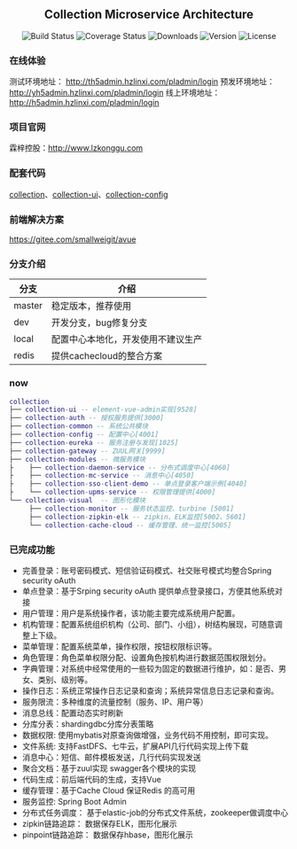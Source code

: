 <h2 align="center">Collection Microservice Architecture</h2>

<p align="center">
 <img src="https://img.shields.io/circleci/project/vuejs/vue/dev.svg" alt="Build Status">
  <img src="https://img.shields.io/badge/Spring%20Cloud-EdgwareSR3-blue.svg" alt="Coverage Status">
  <img src="https://img.shields.io/badge/Spring%20Boot-1.5.12-blue.svg" alt="Downloads">
  <img src="https://img.shields.io/badge/npm-v5.5.1-blue.svg" alt="Version">
  <img src="https://img.shields.io/npm/l/vue.svg" alt="License">
</p>
   
### 在线体验
测试环境地址： http://th5admin.hzlinxi.com/pladmin/login
预发环境地址： http://yh5admin.hzlinxi.com/pladmin/login
线上环境地址： http://h5admin.hzlinxi.com/pladmin/login

### 项目官网
霖梓控股：http://www.lzkonggu.com

### 配套代码
<a href="http://gitlab.ldxinyong.com/collection/collection" target="_blank">collection</a>、<a href="https://..." target="_blank">collection-ui</a>、<a href="http://gitlab.ldxinyong.com/collection/collection" target="_blank">collection-config</a>  

### 前端解决方案
https://gitee.com/smallweigit/avue

### 分支介绍
分支 | 介绍
---|---
master | 稳定版本，推荐使用  
dev | 开发分支，bug修复分支
local | 配置中心本地化，开发使用不建议生产
redis | 提供cachecloud的整合方案
 
 ### now
``` lua
collection
├── collection-ui -- element-vue-admin实现[9528]
├── collection-auth -- 授权服务提供[3000]
├── collection-common -- 系统公共模块 
├── collection-config -- 配置中心[4001]
├── collection-eureka -- 服务注册与发现[1025]
├── collection-gateway -- ZUUL网关[9999]
├── collection-modules -- 微服务模块
├    ├── collection-daemon-service -- 分布式调度中心[4060]
├    ├── collection-mc-service -- 消息中心[4050]
├    ├── collection-sso-client-demo -- 单点登录客户端示例[4040]
├    └── collection-upms-service -- 权限管理提供[4000]
└── collection-visual  -- 图形化模块 
     ├── collection-monitor -- 服务状态监控、turbine [5001]
     ├── collection-zipkin-elk -- zipkin、ELK监控[5002、5601]
     └── collection-cache-cloud -- 缓存管理、统一监控[5005]
```
###  已完成功能
- 完善登录：账号密码模式、短信验证码模式、社交账号模式均整合Spring security oAuth
- 单点登录：基于Srping security oAuth 提供单点登录接口，方便其他系统对接
- 用户管理：用户是系统操作者，该功能主要完成系统用户配置。
- 机构管理：配置系统组织机构（公司、部门、小组），树结构展现，可随意调整上下级。
- 菜单管理：配置系统菜单，操作权限，按钮权限标识等。
- 角色管理：角色菜单权限分配、设置角色按机构进行数据范围权限划分。
- 字典管理：对系统中经常使用的一些较为固定的数据进行维护，如：是否、男女、类别、级别等。
- 操作日志：系统正常操作日志记录和查询；系统异常信息日志记录和查询。
- 服务限流：多种维度的流量控制（服务、IP、用户等）
- 消息总线：配置动态实时刷新
- 分库分表：shardingdbc分库分表策略
- 数据权限: 使用mybatis对原查询做增强，业务代码不用控制，即可实现。
- 文件系统: 支持FastDFS、七牛云，扩展API几行代码实现上传下载
- 消息中心：短信、邮件模板发送，几行代码实现发送
- 聚合文档：基于zuul实现 swagger各个模块的实现
- 代码生成：前后端代码的生成，支持Vue
- 缓存管理：基于Cache Cloud 保证Redis 的高可用
- 服务监控: Spring Boot Admin
- 分布式任务调度： 基于elastic-job的分布式文件系统，zookeeper做调度中心
- zipkin链路追踪： 数据保存ELK，图形化展示
- pinpoint链路追踪： 数据保存hbase，图形化展示

